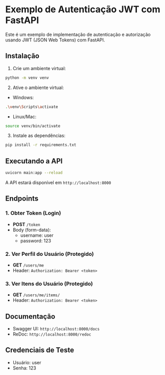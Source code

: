# Exemplo de Autenticação JWT com FastAPI

Este é um exemplo de implementação de autenticação e autorização usando JWT (JSON Web Tokens) com FastAPI.

## Instalação

1. Crie um ambiente virtual:
```bash
python -m venv venv
```

2. Ative o ambiente virtual:
- Windows:
```bash
.\venv\Scripts\activate
```
- Linux/Mac:
```bash
source venv/bin/activate
```

3. Instale as dependências:
```bash
pip install -r requirements.txt
```

## Executando a API

```bash
uvicorn main:app --reload
```

A API estará disponível em `http://localhost:8000`

## Endpoints

### 1. Obter Token (Login)
- **POST** `/token`
- Body (form-data):
  - username: user
  - password: 123

### 2. Ver Perfil do Usuário (Protegido)
- **GET** `/users/me`
- Header: `Authorization: Bearer <token>`

### 3. Ver Itens do Usuário (Protegido)
- **GET** `/users/me/items/`
- Header: `Authorization: Bearer <token>`

## Documentação

- Swagger UI: `http://localhost:8000/docs`
- ReDoc: `http://localhost:8000/redoc`

## Credenciais de Teste

- Usuário: user
- Senha: 123 
